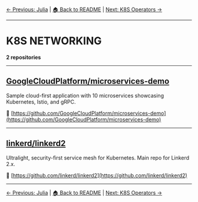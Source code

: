 [← Previous: Julia](julia.txt) | [🏠 Back to README](../README.md) | [Next: K8S Operators →](k8s-operators.txt)

---

# K8S NETWORKING

**2 repositories**

---

## [GoogleCloudPlatform/microservices-demo](https://github.com/GoogleCloudPlatform/microservices-demo)

Sample cloud-first application with 10 microservices showcasing Kubernetes, Istio, and gRPC.

🔗 [https://github.com/GoogleCloudPlatform/microservices-demo](https://github.com/GoogleCloudPlatform/microservices-demo)

---

## [linkerd/linkerd2](https://github.com/linkerd/linkerd2)

Ultralight, security-first service mesh for Kubernetes. Main repo for Linkerd 2.x.

🔗 [https://github.com/linkerd/linkerd2](https://github.com/linkerd/linkerd2)

---


[← Previous: Julia](julia.txt) | [🏠 Back to README](../README.md) | [Next: K8S Operators →](k8s-operators.txt)
